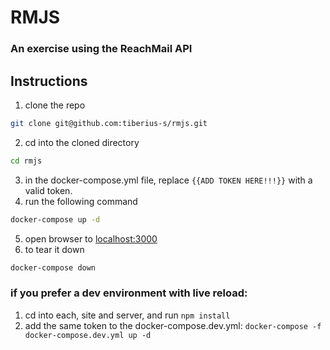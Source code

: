 # RMJS
### An exercise using the ReachMail API

## Instructions

1. clone the repo
```sh
git clone git@github.com:tiberius-s/rmjs.git
```
2. cd into the cloned directory
```sh
cd rmjs
```
3. in the docker-compose.yml file, replace `{{ADD TOKEN HERE!!!}}` with a valid token.
4. run the following command
```sh
docker-compose up -d
```
5. open browser to [localhost:3000](localhost:3000)
6. to tear it down
```sh
docker-compose down
```

### if you prefer a dev environment with live reload:
1. cd into each, site and server, and run `npm install` 
2. add the same token to the docker-compose.dev.yml: `docker-compose -f docker-compose.dev.yml up -d`
